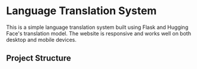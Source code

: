 # Language Translation System

This is a simple language translation system built using Flask and Hugging Face's translation model. The website is responsive and works well on both desktop and mobile devices.

## Project Structure